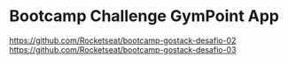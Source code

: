 # Bootcamp Challenge GymPoint App

https://github.com/Rocketseat/bootcamp-gostack-desafio-02
<br />
https://github.com/Rocketseat/bootcamp-gostack-desafio-03
